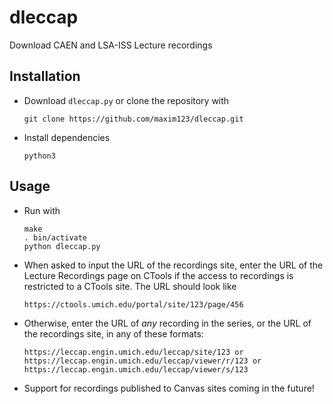 # dleccap
Download CAEN and LSA-ISS Lecture recordings

## Installation

* Download `dleccap.py` or clone the repository with

  ```
  git clone https://github.com/maxim123/dleccap.git
  ```


* Install dependencies

  ```
  python3
  ```

## Usage

* Run with

  ```
  make
  . bin/activate
  python dleccap.py
  ```

* When asked to input the URL of the recordings site, enter the URL of the Lecture Recordings page on CTools if the access to recordings is restricted to a CTools site. The URL should look like

  ```
  https://ctools.umich.edu/portal/site/123/page/456
  ```
  
* Otherwise, enter the URL of *any* recording in the series, or the URL of the recordings site, in any of these formats:

  ```
  https://leccap.engin.umich.edu/leccap/site/123 or
  https://leccap.engin.umich.edu/leccap/viewer/r/123 or
  https://leccap.engin.umich.edu/leccap/viewer/s/123
  ```

* Support for recordings published to Canvas sites coming in the future!
